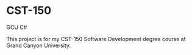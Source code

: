 # CST-150
GCU C# 

This project is for my CST-150 Software Development degree course at Grand Canyon University. 
